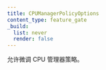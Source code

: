 ```yaml
---
title: CPUManagerPolicyOptions
content_type: feature_gate
_build:
  list: never
  render: false
---
```

<!--
Allow fine-tuning of CPUManager policies.
-->
允许微调 CPU 管理器策略。
